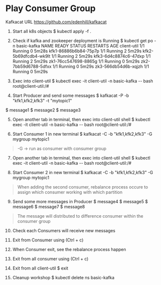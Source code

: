 Play Consumer Group
===

Kafkacat URL
https://github.com/edenhill/kafkacat

1. Start all k8s objects
$ kubectl apply -f .

2. Check if kafka and zookeeper deployment is Running
$ kubectl get po -n basic-kafka
NAME                    READY   STATUS    RESTARTS   AGE
client-util             1/1     Running   0          5m28s
kfk1-86886b6b84-75p7p   1/1     Running   2          5m29s
kfk2-5b69dfcdb4-wk9lt   1/1     Running   2          5m29s
kfk3-6d4c8874c6-47dxp   1/1     Running   2          5m29s
zk1-76cc547698-8865g    1/1     Running   0          5m29s
zk2-7bb59d6788-5dfxx    1/1     Running   0          5m29s
zk3-566db54d6b-xqjzh    1/1     Running   0          5m29s

3. Exec into client-util
$ kubectl exec -it client-util -n basic-kafka -- bash
root@client-util:/#

4. Start Producer and send some messages
$ kafkacat -P -b "kfk1,kfk2,kfk3" -t "mytopic1"

$ message1
$ message2
$ message3

5. Open another tab in terminal, then exec into client-util shell
$ kubectl exec -it client-util -n basic-kafka -- bash
root@client-util:/#

6. Start Consumer 1 in new terminal
$ kafkacat -C -b "kfk1,kfk2,kfk3" -G mygroup mytopic1
> -G <name> -> run as consumer with consumer group <name>

7. Open another tab in terminal, then exec into client-util shell
$ kubectl exec -it client-util -n basic-kafka -- bash
root@client-util:/#

8. Start Consumer 2 in new terminal
$ kafkacat -C -b "kfk1,kfk2,kfk3" -G mygroup mytopic1
> When adding the second consumer, rebalance process occure to assign which consumer working with which partition

9. Send some more messages in Producer
$ message4
$ message5
$ message6
$ message7
$ message8
> The message will distributed to difference consumer within the consumer group

10. Check each Consumers will receive new messages

12. Exit from Consumer using (Ctrl + c)

13. When Consumer exit, see the rebalance process happen

14. Exit from all consumer using (Ctrl + c)

15. Exit from all client-util
$ exit

16. Cleanup workshop
$ kubectl delete ns basic-kafka



